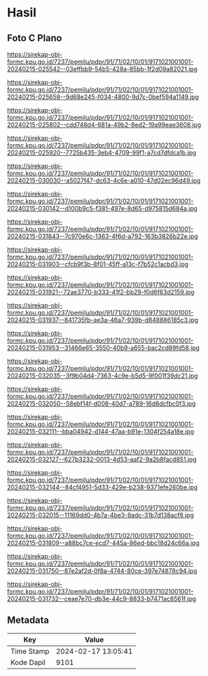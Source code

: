 # Hasil

## Foto C Plano

https://sirekap-obj-formc.kpu.go.id/7237/pemilu/pdpr/91/71/02/10/01/9171021001001-20240215-025542--03effbb9-54b5-428a-85bb-1f2d09a82021.jpg

https://sirekap-obj-formc.kpu.go.id/7237/pemilu/pdpr/91/71/02/10/01/9171021001001-20240215-025658--9d68e245-f034-4800-9d7c-0bef594a1149.jpg

https://sirekap-obj-formc.kpu.go.id/7237/pemilu/pdpr/91/71/02/10/01/9171021001001-20240215-025802--cdd748d4-681a-49b2-8ed2-19a99eae3608.jpg

https://sirekap-obj-formc.kpu.go.id/7237/pemilu/pdpr/91/71/02/10/01/9171021001001-20240215-025920--7725b435-3eb4-4709-99f1-a7cd7dfdca1b.jpg

https://sirekap-obj-formc.kpu.go.id/7237/pemilu/pdpr/91/71/02/10/01/9171021001001-20240215-030030--a5027f47-dc63-4c6e-a010-47d02ec96d49.jpg

https://sirekap-obj-formc.kpu.go.id/7237/pemilu/pdpr/91/71/02/10/01/9171021001001-20240215-030142--d100b9c5-f381-497e-8d65-d975815d684a.jpg

https://sirekap-obj-formc.kpu.go.id/7237/pemilu/pdpr/91/71/02/10/01/9171021001001-20240215-031843--7c970e6c-1363-4f6d-a792-163b3826b22e.jpg

https://sirekap-obj-formc.kpu.go.id/7237/pemilu/pdpr/91/71/02/10/01/9171021001001-20240215-031903--cfcb9f3b-8f01-45ff-a13c-f7b52c1acbd3.jpg

https://sirekap-obj-formc.kpu.go.id/7237/pemilu/pdpr/91/71/02/10/01/9171021001001-20240215-031921--72ae3770-b333-41f2-bb29-f0d6f63d2159.jpg

https://sirekap-obj-formc.kpu.go.id/7237/pemilu/pdpr/91/71/02/10/01/9171021001001-20240215-031937--841735fb-ae3a-46a7-939b-d848886185c3.jpg

https://sirekap-obj-formc.kpu.go.id/7237/pemilu/pdpr/91/71/02/10/01/9171021001001-20240215-031953--31466e65-3550-40b9-a655-bac2cd89fd58.jpg

https://sirekap-obj-formc.kpu.go.id/7237/pemilu/pdpr/91/71/02/10/01/9171021001001-20240215-032035--3f9b04d4-7363-4c9e-b5d5-9f001f39dc21.jpg

https://sirekap-obj-formc.kpu.go.id/7237/pemilu/pdpr/91/71/02/10/01/9171021001001-20240215-032050--58ebf14f-d008-40d7-a789-16d8dcfbc0f3.jpg

https://sirekap-obj-formc.kpu.go.id/7237/pemilu/pdpr/91/71/02/10/01/9171021001001-20240215-032111--bba04942-d144-47aa-b91e-1304f254a18e.jpg

https://sirekap-obj-formc.kpu.go.id/7237/pemilu/pdpr/91/71/02/10/01/9171021001001-20240215-032127--627b3232-0013-4d53-aaf2-9a2b8facd851.jpg

https://sirekap-obj-formc.kpu.go.id/7237/pemilu/pdpr/91/71/02/10/01/9171021001001-20240215-032144--84cf4951-5d33-429e-b238-9371efe260be.jpg

https://sirekap-obj-formc.kpu.go.id/7237/pemilu/pdpr/91/71/02/10/01/9171021001001-20240215-032015--11169dd0-4b7a-4be3-8adc-31b7d138acf8.jpg

https://sirekap-obj-formc.kpu.go.id/7237/pemilu/pdpr/91/71/02/10/01/9171021001001-20240215-031809--a88bc7ce-ecd7-445a-86ed-bbc18d24c66a.jpg

https://sirekap-obj-formc.kpu.go.id/7237/pemilu/pdpr/91/71/02/10/01/9171021001001-20240215-031750--87e2af2d-0f8a-4744-80ce-397e74878c94.jpg

https://sirekap-obj-formc.kpu.go.id/7237/pemilu/pdpr/91/71/02/10/01/9171021001001-20240215-031732--ceae7e70-db3e-44c9-8833-b7471ac8561f.jpg


## Metadata

| Key        | Value               |
| ---------- | ------------------- |
| Time Stamp | 2024-02-17 13:05:41 |
| Kode Dapil | 9101                |



